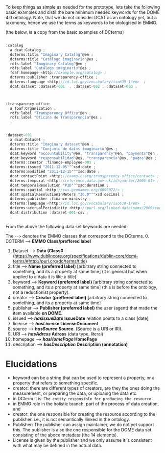 To keep things as simple as needed for the prototype, lets take the following basic examples and distil the bare minimum needed keywords for the DOME 4.0 ontology. Note, that we do not consider DCAT as an ontology yet, but a taxonomy, hence we use the terms as keywords to be otologised in EMMO.


(the below, is a copy from the basic examples of DCterms)
```javascript

:catalog
  a dcat:Catalog ;
  dcterms:title "Imaginary Catalog"@en ;
  dcterms:title "Catálogo imaginario"@es ;
  rdfs:label "Imaginary Catalog"@en ;
  rdfs:label "Catálogo imaginario"@es ;
  foaf:homepage <http://example.org/catalog> ;
  dcterms:publisher :transparency-office ;
  dcterms:language <http://id.loc.gov/vocabulary/iso639-1/en>  ;
  dcat:dataset :dataset-001  , :dataset-002 , :dataset-003 ;



:transparency-office
  a foaf:Organization ;
  rdfs:label "Transparency Office"@en ;
  rdfs:label "Oficina de Transparencia"@es ;
  .


:dataset-001
  a dcat:Dataset ;
  dcterms:title "Imaginary dataset"@en ;
  dcterms:title "Conjunto de datos imaginario"@es ;
  dcat:keyword "accountability"@en, "transparency"@en, "payments"@en ;
  dcat:keyword "responsabilidad"@es, "transparencia"@es, "pagos"@es ;
  dcterms:creator :finance-employee-001 ;
  dcterms:issued "2011-12-05"^^xsd:date ;
  dcterms:modified "2011-12-15"^^xsd:date ;
  dcat:contactPoint <http://example.org/transparency-office/contact> ;
  dcterms:temporal <http://reference.data.gov.uk/id/quarter/2006-Q1> ;
  dcat:temporalResolution "P1D"^^xsd:duration ;
  dcterms:spatial <http://sws.geonames.org/6695072/> ;
  dcat:spatialResolutionInMeters "30.0"^^xsd:decimal ;
  dcterms:publisher :finance-ministry ;
  dcterms:language <http://id.loc.gov/vocabulary/iso639-1/en>  ;
  dcterms:accrualPeriodicity <http://purl.org/linked-data/sdmx/2009/code#freq-W>  ;
  dcat:distribution :dataset-001-csv ;
  .

```



From the above the following data set keywords are needed:

The ` --> ` denotes the EMMO classes that correspond to the DCterms. 
0. DCTERM       -->   **EMMO Class/preffered label**
1. Dataset      -->   **Data (Class0** (https://www.dublincore.org/specifications/dublin-core/dcmi-terms/#http://purl.org/dc/terms/title)
3. title        -->   **Name  (preferred label)** [arbitrary string connected to something, and its a property at same time] (it is general but when applied to a data it is like a title)
4. keyword      -->   **Keyword  (preferred label)** [arbitrary string connected to something, and its a property at same time]  (this is before the ontology, not a reductionist property). 
5. creator      -->   **Creator (preffered label)** [arbitrary string connected to something, and its a property at same time] 
6. publisher    -->   **Publisher (preferred label)** the user (agent) that made the item available **on DOME**.   
7. issued       -->   ***hasIssueDate*** **IssueDate** relation points to a class [date]
9. license      -->   ***hasLicense* LicenseDocument**
10. source      -->   ***hasSource* Source**.  (Source is a URI or IRI). 
11. URI         -->   ***hasAdress* Adress** (data type, literal)
12. homepage    -->   ***hasHomePage* HomePage**
14. description -->   ***hasDescription* Description (annotation)**

# Elucidations 
* keyword can be a string that can be used to represent a property, or a property that refers to something specific. 
* creator: there are different types of creators, are they the ones doing the measurement, or preparing the data, or uploaing the data etc. 
* in DCterm it is: `The entity responsible for producing the resource. ` 
* in EMMO role in the holistic branch, part of the process of data creation, and 
* creator: the one responsible for creating the resource according to the publisher. i.e., it is not semantically llinked in the ontology.
* Publisher: The publisher can assign maintainer, we do not yet support this. The publisher is also the one responsible for the DOME data set consisting of the aboce metadata (the 14 elements). 
* License is given by the publisher and we only assume it is consistent with what may be defined in the actual data. 
